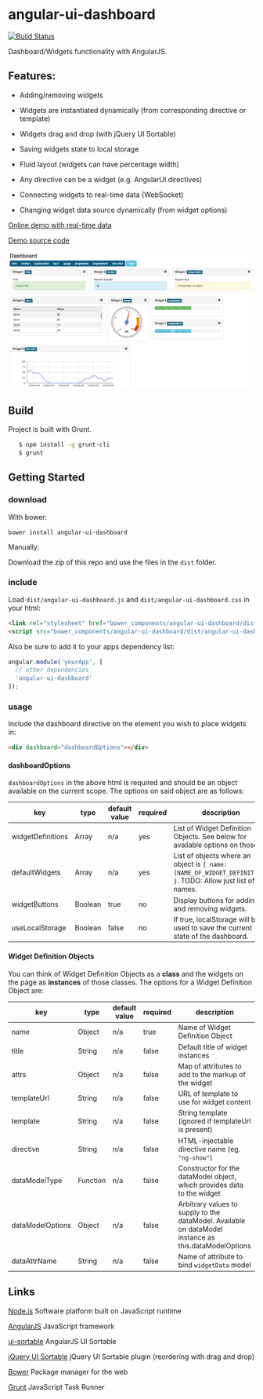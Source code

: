 angular-ui-dashboard
====================

[![Build Status](https://travis-ci.org/nickholub/angular-ui-dashboard.svg?branch=master)](https://travis-ci.org/nickholub/angular-ui-dashboard)

Dashboard/Widgets functionality with AngularJS. 

 Features:
 ---------

 - Adding/removing widgets

 - Widgets are instantiated dynamically (from corresponding directive or template)

 - Widgets drag and drop (with jQuery UI Sortable)

 - Saving widgets state to local storage

 - Fluid layout (widgets can have percentage width)

 - Any directive can be a widget (e.g. AngularUI directives)

 - Connecting widgets to real-time data (WebSocket)

 - Changing widget data source dynamically (from widget options)

[Online demo with real-time data](http://nickholub.github.io/angular-dashboard-app)

[Demo source code](https://github.com/nickholub/angular-dashboard-app)

![AngularJS Dashboard](docs/AngularJSDashboard.png "AngularJS Dashboard")

Build
-----

 Project is built with Grunt.

 ``` bash
    $ npm install -g grunt-cli
    $ grunt
 ```

Getting Started
-----------------

### download

With bower:

```
bower install angular-ui-dashboard
```
Manually:

Download the zip of this repo and use the files in the `dist` folder.

### include

Load `dist/angular-ui-dashboard.js` and `dist/angular-ui-dashboard.css` in your html:

```HTML
<link rel="stylesheet" href="bower_components/angular-ui-dashboard/dist/angular-ui-dashboard.css">
<script src="bower_components/angular-ui-dashboard/dist/angular-ui-dashboard.js"></script>
```

Also be sure to add it to your apps dependency list:

```JavaScript
angular.module('yourApp', [
  // other dependencies
  'angular-ui-dashboard'
]);
```

### usage

Include the dashboard directive on the element you wish to place widgets in:

```HTML
<div dashboard="dashboardOptions"></div>
```

#### dashboardOptions

`dashboardOptions` in the above html is required and should be an object available on the current scope. The options on said object are as follows:


key | type | default value | required | description 
--- | ---- | ------------- | -------- | -----------
 widgetDefinitions | Array | n/a | yes | List of Widget Definition Objects. See below for available options on those. 
 defaultWidgets    | Array | n/a | yes | List of objects where an object is `{ name: [NAME_OF_WIDGET_DEFINITION] }`. TODO: Allow just list of names. 
 widgetButtons     | Boolean | true | no | Display buttons for adding and removing widgets. 
 useLocalStorage   | Boolean | false | no | If true, localStorage will be used to save the current state of the dashboard. 

#### Widget Definition Objects

You can think of Widget Definition Objects as a __class__ and the widgets on the page as __instances__ of those classes. The options for a Widget Definition Object are:


key               | type     | default value | required | description 
----------------- | ------   | ------------- | -------- | -----------
name              | Object   | n/a           | true     | Name of Widget Definition Object
title             | String   | n/a           | false    | Default title of widget instances
attrs             | Object   | n/a           | false    | Map of attributes to add to the markup of the widget
templateUrl       | String   | n/a           | false    | URL of template to use for widget content
template          | String   | n/a           | false    | String template (ignored if templateUrl is present)
directive         | String   | n/a           | false    | HTML-injectable directive name (eg. `"ng-show"`)
dataModelType     | Function | n/a           | false    | Constructor for the dataModel object, which provides data to the widget
dataModelOptions  | Object   | n/a           | false    | Arbitrary values to supply to the dataModel. Available on dataModel instance as this.dataModelOptions
dataAttrName      | String   | n/a           | false    | Name of attribute to bind `widgetData` model


Links
-----

[Node.js](http://nodejs.org/) Software platform built on JavaScript runtime

[AngularJS](http://angularjs.org/) JavaScript framework

[ui-sortable](https://github.com/angular-ui/ui-sortable) AngularJS UI Sortable

[jQuery UI Sortable](http://jqueryui.com/sortable/) jQuery UI Sortable plugin (reordering with drag and drop)

[Bower](http://bower.io/) Package manager for the web

[Grunt](http://gruntjs.com/) JavaScript Task Runner
